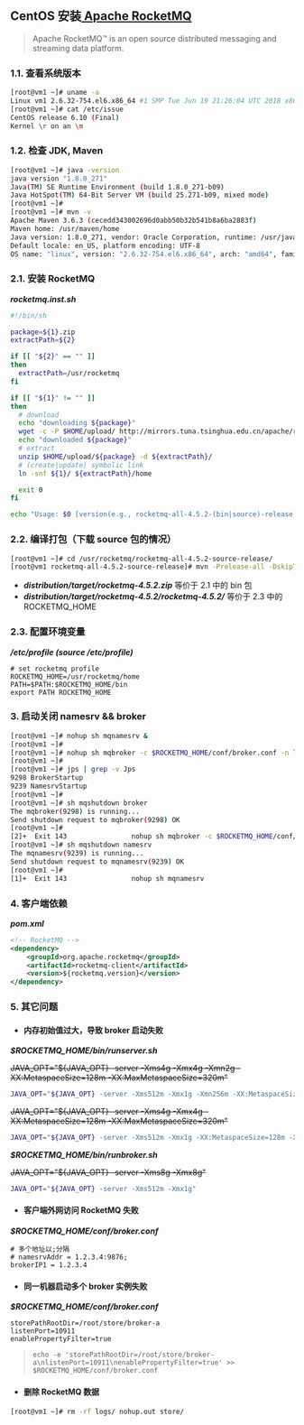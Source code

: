 ## CentOS 安装[ Apache RocketMQ](http://rocketmq.apache.org/)

> Apache RocketMQ™ is an open source distributed messaging and streaming data platform.

### 1.1. 查看系统版本

```sh
[root@vm1 ~]# uname -a
Linux vm1 2.6.32-754.el6.x86_64 #1 SMP Tue Jun 19 21:26:04 UTC 2018 x86_64 x86_64 x86_64 GNU/Linux
[root@vm1 ~]# cat /etc/issue
CentOS release 6.10 (Final)
Kernel \r on an \m

```

### 1.2. 检查 JDK, Maven

```sh
[root@vm1 ~]# java -version
java version "1.8.0_271"
Java(TM) SE Runtime Environment (build 1.8.0_271-b09)
Java HotSpot(TM) 64-Bit Server VM (build 25.271-b09, mixed mode)
[root@vm1 ~]# 
[root@vm1 ~]# mvn -v
Apache Maven 3.6.3 (cecedd343002696d0abb50b32b541b8a6ba2883f)
Maven home: /usr/maven/home
Java version: 1.8.0_271, vendor: Oracle Corporation, runtime: /usr/java/jdk1.8.0_271/jre
Default locale: en_US, platform encoding: UTF-8
OS name: "linux", version: "2.6.32-754.el6.x86_64", arch: "amd64", family: "unix"
```

### 2.1. 安装 RocketMQ

***rocketmq.inst.sh***

```sh
#!/bin/sh

package=${1}.zip
extractPath=${2}

if [[ "${2}" == "" ]]
then
  extractPath=/usr/rocketmq
fi

if [[ "${1}" != "" ]]
then
  # download
  echo "downloading ${package}"
  wget -c -P $HOME/upload/ http://mirrors.tuna.tsinghua.edu.cn/apache/rocketmq/${1:13:5}/${package}
  echo "downloaded ${package}"
  # extract
  unzip $HOME/upload/${package} -d ${extractPath}/
  # (create|update) symbolic link
  ln -snf ${1}/ ${extractPath}/home

  exit 0
fi

echo "Usage: $0 [version(e.g., rocketmq-all-4.5.2-(bin|source)-release)]"
```

### 2.2. 编译打包（下载 source 包的情况）

```sh
[root@vm1 ~]# cd /usr/rocketmq/rocketmq-all-4.5.2-source-release/
[root@vm1 rocketmq-all-4.5.2-source-release]# mvn -Prelease-all -DskipTests clean install -U
```

- ***distribution/target/rocketmq-4.5.2.zip*** 等价于 2.1 中的 bin 包
- ***distribution/target/rocketmq-4.5.2/rocketmq-4.5.2/*** 等价于 2.3 中的 ROCKETMQ_HOME

### 2.3. 配置环境变量

***/etc/profile (source /etc/profile)***

```properties
# set rocketmq profile
ROCKETMQ_HOME=/usr/rocketmq/home
PATH=$PATH:$ROCKETMQ_HOME/bin
export PATH ROCKETMQ_HOME
```

### 3. 启动关闭 namesrv && broker

```sh
[root@vm1 ~]# nohup sh mqnamesrv &
[root@vm1 ~]# 
[root@vm1 ~]# nohup sh mqbroker -c $ROCKETMQ_HOME/conf/broker.conf -n localhost:9876 &
[root@vm1 ~]# 
[root@vm1 ~]# jps | grep -v Jps
9298 BrokerStartup
9239 NamesrvStartup
[root@vm1 ~]# 
[root@vm1 ~]# sh mqshutdown broker
The mqbroker(9298) is running...
Send shutdown request to mqbroker(9298) OK
[root@vm1 ~]# 
[2]+  Exit 143                nohup sh mqbroker -c $ROCKETMQ_HOME/conf/broker.conf -n localhost:9876
[root@vm1 ~]# sh mqshutdown namesrv
The mqnamesrv(9239) is running...
Send shutdown request to mqnamesrv(9239) OK
[root@vm1 ~]# 
[1]+  Exit 143                nohup sh mqnamesrv
```

### 4. 客户端依赖

***pom.xml***

```xml
<!-- RocketMQ -->
<dependency>
    <groupId>org.apache.rocketmq</groupId>
    <artifactId>rocketmq-client</artifactId>
    <version>${rocketmq.version}</version>
</dependency>
```

### 5. 其它问题

- #### 内存初始值过大，导致 broker 启动失败

***$ROCKETMQ_HOME/bin/runserver.sh***

~~JAVA_OPT="${JAVA_OPT} -server -Xms4g -Xmx4g -Xmn2g -XX:MetaspaceSize=128m -XX:MaxMetaspaceSize=320m"~~

```sh
JAVA_OPT="${JAVA_OPT} -server -Xms512m -Xmx1g -Xmn256m -XX:MetaspaceSize=128m -XX:MaxMetaspaceSize=320m"
```

~~JAVA_OPT="${JAVA_OPT} -server -Xms4g -Xmx4g -XX:MetaspaceSize=128m -XX:MaxMetaspaceSize=320m"~~

```sh
JAVA_OPT="${JAVA_OPT} -server -Xms512m -Xmx1g -XX:MetaspaceSize=128m -XX:MaxMetaspaceSize=320m"
```

***$ROCKETMQ_HOME/bin/runbroker.sh***

~~JAVA_OPT="${JAVA_OPT} -server -Xms8g -Xmx8g"~~

```sh
JAVA_OPT="${JAVA_OPT} -server -Xms512m -Xmx1g"
```

- #### 客户端外网访问 RocketMQ 失败

***$ROCKETMQ_HOME/conf/broker.conf***

```properties
# 多个地址以;分隔
# namesrvAddr = 1.2.3.4:9876;
brokerIP1 = 1.2.3.4
```

- #### 同一机器启动多个 broker 实例失败

***$ROCKETMQ_HOME/conf/broker.conf***

```properties
storePathRootDir=/root/store/broker-a
listenPort=10911
enablePropertyFilter=true
```

> ```echo -e 'storePathRootDir=/root/store/broker-a\nlistenPort=10911\nenablePropertyFilter=true' >> $ROCKETMQ_HOME/conf/broker.conf```

- #### 删除 RocketMQ 数据

```sh
[root@vm1 ~]# rm -rf logs/ nohup.out store/
```